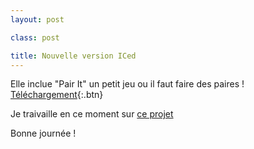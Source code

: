```yaml
---
layout: post

class: post

title: Nouvelle version ICed
---
```


Elle inclue "Pair It" un petit jeu ou il faut faire des paires !  
[Téléchargement](https://raw.githubusercontent.com/cedced19/iced/master/setup/iced-setup.exe){:.btn}  

Je traivaille en ce moment sur [ce projet](http://fr.openclassrooms.com/forum/sujet/site-web-virtualisocial-com)  

Bonne journée !    
